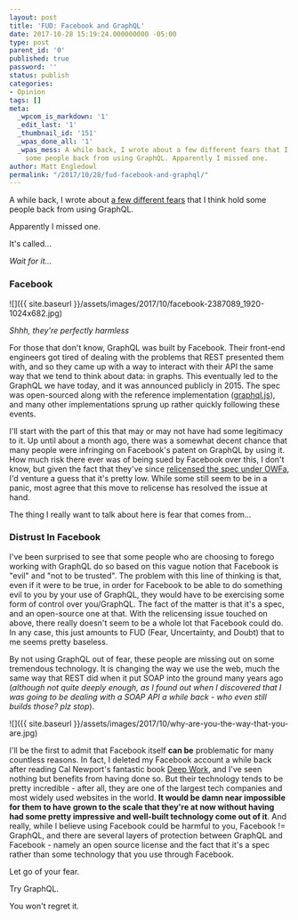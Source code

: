 ```yaml
---
layout: post
title: 'FUD: Facebook and GraphQL'
date: 2017-10-28 15:19:24.000000000 -05:00
type: post
parent_id: '0'
published: true
password: ''
status: publish
categories:
- Opinion
tags: []
meta:
  _wpcom_is_markdown: '1'
  _edit_last: '1'
  _thumbnail_id: '151'
  _wpas_done_all: '1'
  _wpas_mess: A while back, I wrote about a few different fears that I think hold
    some people back from using GraphQL. Apparently I missed one.
author: Matt Engledowl
permalink: "/2017/10/28/fud-facebook-and-graphql/"
---
```

A while back, I wrote about [a few different fears](https://graphqlme.com/2017/09/09/are-you-afraid/) that I think hold some people back from using GraphQL.

Apparently I missed one.

It's called...

_Wait for it..._

### Facebook

![]({{ site.baseurl }}/assets/images/2017/10/facebook-2387089_1920-1024x682.jpg)

_Shhh, they're perfectly harmless_

For those that don't know, GraphQL was built by Facebook. Their front-end engineers got tired of dealing with the problems that REST presented them with, and so they came up with a way to interact with their API the same way that we tend to think about data: in graphs. This eventually led to the GraphQL we have today, and it was announced publicly in 2015. The spec was open-sourced along with the reference implementation ([graphql.js](https://github.com/graphql/graphql-js)), and many other implementations sprung up rather quickly following these events.

I'll start with the part of this that may or may not have had some legitimacy to it. Up until about a month ago, there was a somewhat decent chance that many people were infringing on Facebook's patent on GraphQL by using it. How much risk there ever was of being sued by Facebook over this, I don't know, but given the fact that they've since [relicensed the spec under OWFa](https://medium.com/@leeb/relicensing-the-graphql-specification-e7d07a52301b), I'd venture a guess that it's pretty low. While some still seem to be in a panic, most agree that this move to relicense has resolved the issue at hand.

The thing I really want to talk about here is fear that comes from...

### Distrust In Facebook

I've been surprised to see that some people who are choosing to forego working with GraphQL do so based on this vague notion that Facebook is "evil" and "not to be trusted". The problem with this line of thinking is that, even if it were to be true, in order for Facebook to be able to do something evil to you by your use of GraphQL, they would have to be exercising some form of control over you/GraphQL. The fact of the matter is that it's a spec, and an open-source one at that. With the relicensing issue touched on above, there really doesn't seem to be a whole lot that Facebook could do. In any case, this just amounts to FUD (Fear, Uncertainty, and Doubt) that to me seems pretty baseless.

By not using GraphQL out of fear, these people are missing out on some tremendous technology. It is changing the way we use the web, much the same way that REST did when it put SOAP into the ground many years ago (_although not quite deeply enough, as I found out when I discovered that I was going to be dealing with a SOAP API a while back - who even still builds those? plz stop_).

![]({{ site.baseurl }}/assets/images/2017/10/why-are-you-the-way-that-you-are.jpg)

I'll be the first to admit that Facebook itself **can be** problematic for many countless reasons. In fact, I deleted my Facebook account a while back after reading Cal Newport's fantastic book [Deep Work](http://amzn.to/2zgX09a), and I've seen nothing but benefits from having done so. But their technology tends to be pretty incredible - after all, they are one of the largest tech companies and most widely used websites in the world. **It would be damn near impossible for them to have grown to the scale that they're at now without having had some pretty impressive and well-built technology come out of it**. And really, while I believe using Facebook could be harmful to you, Facebook != GraphQL, and there are several layers of protection between GraphQL and Facebook - namely an open source license and the fact that it's a spec rather than some technology that you use through Facebook.

Let go of your fear.

Try GraphQL.

You won't regret it.

